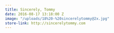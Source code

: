 ```yaml
---
title: Sincerely, Tommy
date: 2016-08-17 13:18:00 Z
image: "/uploads/18%20-%20sincerelytommy@2x.jpg"
store-link: http://sincerelytommy.com
---
```



